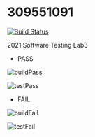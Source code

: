 # 309551091

[![Build Status](https://travis-ci.com/winniehsuanyuan/309551091.svg?branch=main)](https://travis-ci.com/winniehsuanyuan/309551091)

2021 Software Testing Lab3

* PASS

![buildPass](https://user-images.githubusercontent.com/44834616/111746764-6dfc7e00-88c9-11eb-89be-078a112babb5.png)

![testPass](https://user-images.githubusercontent.com/44834616/111746819-82407b00-88c9-11eb-9438-1bb50ffab9e7.png)

* FAIL

![buildFail](https://user-images.githubusercontent.com/44834616/111746794-794fa980-88c9-11eb-8d74-e77d42994b82.png)

![testFail](https://user-images.githubusercontent.com/44834616/111747482-55409800-88ca-11eb-87eb-b3eeb7239bb8.png)
